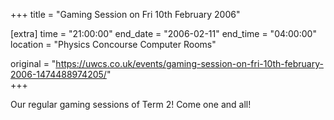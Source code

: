 +++
title = "Gaming Session on Fri 10th February 2006"

[extra]
time = "21:00:00"
end_date = "2006-02-11"
end_time = "04:00:00"
location = "Physics Concourse Computer Rooms"

original = "https://uwcs.co.uk/events/gaming-session-on-fri-10th-february-2006-1474488974205/"    
+++

Our regular gaming sessions of Term 2\! Come one and all\!

